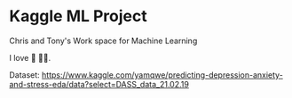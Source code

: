 # Kaggle ML Project

Chris and Tony's Work space for Machine Learning

I love 🤖 👨‍🏫.

Dataset: https://www.kaggle.com/yamqwe/predicting-depression-anxiety-and-stress-eda/data?select=DASS_data_21.02.19
